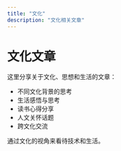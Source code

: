 ```yaml
---
title: "文化"
description: "文化相关文章"
---
```


# 文化文章

这里分享关于文化、思想和生活的文章：

- 不同文化背景的思考
- 生活感悟与思考
- 读书心得分享
- 人文关怀话题
- 跨文化交流

通过文化的视角来看待技术和生活。
